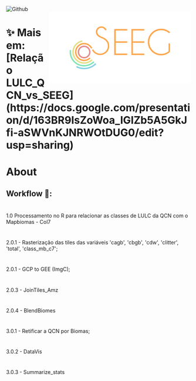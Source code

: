 ![Github](https://img.shields.io/badge/Github-0.0.1-green.svg)<br/>
<img src='./aux/seegbrasilhome__2_.png' height='auto' width='auto' align='right'>
<div>
<h1>  ✨ Mais em: [Relação LULC_QCN_vs_SEEG](https://docs.google.com/presentation/d/163BR9IsZoWoa_IGIZb5A5GkJfi-aSWVnKJNRWOtDUG0/edit?usp=sharing) </h1>
<div>
   

# About
   
   
## Workflow 📂:


#
1.0 Processamento no R para relacionar as classes de LULC da QCN com o Mapbiomas - Col7
# 
2.0.1 - Rasterização das tiles das variáveis 'cagb', 'cbgb', 'cdw', 'clitter', 'total', 'class_mb_c7'; 
#
2.0.1 - GCP to GEE (ImgC);
# 
2.0.3 - JoinTiles_Amz
# 
2.0.4 - BlendBiomes
# 
3.0.1 - Retificar a QCN por Biomas;
# 
3.0.2 - DataVis
# 
3.0.3 - Summarize_stats





